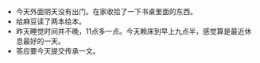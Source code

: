 - 今天外面阴天没有出门。在家收拾了一下书桌里面的东西。
- 给麻豆读了两本绘本。
- 昨天睡觉时间并不晚，11点多一点。今天赖床到早上九点半，感觉算是最近休息最好的一天。
- 答应要今天提交传承一文。
